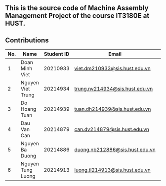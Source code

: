 ## This is the source code of Machine Assembly Management Project of the course IT3180E at HUST.

## Contributions

| No. | Name              | Student ID | Email                                  | Work     |
|-----|-------------------|------------|----------------------------------------|----------|
| 1   | Doan Minh Viet    | 20210933   | viet.dm210933@sis.hust.edu.vn           | Backend  |
| 2   | Nguyen Viet Trung | 20214934   | trung.nv214934@sis.hust.edu.vn         | Frontend |
| 3   | Do Hoang Tuan     | 20214939   | tuan.dh214939@sis.hust.edu.vn          | Frontend |
| 4   | Dau Van Can       | 20214879   | can.dv214879@sis.hust.edu.vn           | Frontend |
| 5   | Nguyen Ba Duong   | 20214886   | duong.nb212886@sis.hust.edu.vn         | Backend  |
| 6   | Nguyen Tung Luong | 20214913   | luong.tl214913@sis.hust.edu.vn         | Backend  |
